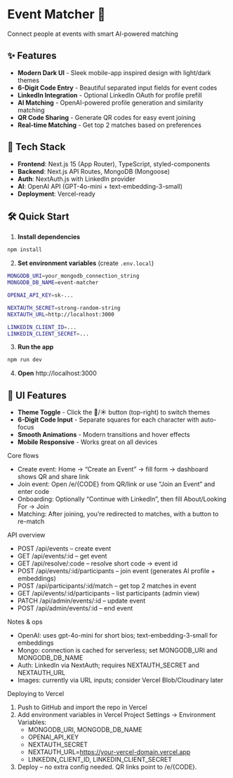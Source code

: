 # Event Matcher 🎯

Connect people at events with smart AI-powered matching

## ✨ Features

- **Modern Dark UI** - Sleek mobile-app inspired design with light/dark themes
- **6-Digit Code Entry** - Beautiful separated input fields for event codes
- **LinkedIn Integration** - Optional LinkedIn OAuth for profile prefill
- **AI Matching** - OpenAI-powered profile generation and similarity matching
- **QR Code Sharing** - Generate QR codes for easy event joining
- **Real-time Matching** - Get top 2 matches based on preferences

## 🚀 Tech Stack

- **Frontend**: Next.js 15 (App Router), TypeScript, styled-components
- **Backend**: Next.js API Routes, MongoDB (Mongoose)
- **Auth**: NextAuth.js with LinkedIn provider
- **AI**: OpenAI API (GPT-4o-mini + text-embedding-3-small)
- **Deployment**: Vercel-ready

## 🛠️ Quick Start

1. **Install dependencies**
```bash
npm install
```

2. **Set environment variables** (create `.env.local`)
```bash
MONGODB_URI=your_mongodb_connection_string
MONGODB_DB_NAME=event-matcher

OPENAI_API_KEY=sk-...

NEXTAUTH_SECRET=strong-random-string
NEXTAUTH_URL=http://localhost:3000

LINKEDIN_CLIENT_ID=...
LINKEDIN_CLIENT_SECRET=...
```

3. **Run the app**
```bash
npm run dev
```

4. **Open** http://localhost:3000

## 📱 UI Features

- **Theme Toggle** - Click the 🌙/☀️ button (top-right) to switch themes
- **6-Digit Code Input** - Separate squares for each character with auto-focus
- **Smooth Animations** - Modern transitions and hover effects
- **Mobile Responsive** - Works great on all devices

Core flows

- Create event: Home → “Create an Event” → fill form → dashboard shows QR and share link
- Join event: Open /e/{CODE} from QR/link or use “Join an Event” and enter code
- Onboarding: Optionally “Continue with LinkedIn”, then fill About/Looking For → Join
- Matching: After joining, you’re redirected to matches, with a button to re-match

API overview

- POST /api/events – create event
- GET /api/events/:id – get event
- GET /api/resolve/:code – resolve short code → event id
- POST /api/events/:id/participants – join event (generates AI profile + embeddings)
- POST /api/participants/:id/match – get top 2 matches in event
- GET /api/events/:id/participants – list participants (admin view)
- PATCH /api/admin/events/:id – update event
- POST /api/admin/events/:id – end event

Notes & ops

- OpenAI: uses gpt-4o-mini for short bios; text-embedding-3-small for embeddings
- Mongo: connection is cached for serverless; set MONGODB_URI and MONGODB_DB_NAME
- Auth: LinkedIn via NextAuth; requires NEXTAUTH_SECRET and NEXTAUTH_URL
- Images: currently via URL inputs; consider Vercel Blob/Cloudinary later

Deploying to Vercel

1. Push to GitHub and import the repo in Vercel
2. Add environment variables in Vercel Project Settings → Environment Variables:
   - MONGODB_URI, MONGODB_DB_NAME
   - OPENAI_API_KEY
   - NEXTAUTH_SECRET
   - NEXTAUTH_URL=https://your-vercel-domain.vercel.app
   - LINKEDIN_CLIENT_ID, LINKEDIN_CLIENT_SECRET
3. Deploy – no extra config needed. QR links point to /e/{CODE}.

